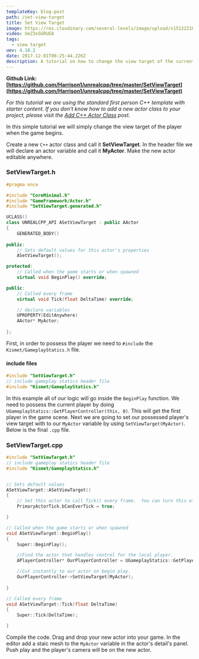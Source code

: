 ```yaml
---
templateKey: blog-post
path: /set-view-target
title: Set View Target
image: https://res.cloudinary.com/several-levels/image/upload/v1512221876/set-view-target_xnz2ah.jpg
video: UeZ3eSGRUG8
tags:
  - view target
uev: 4.18.2
date: 2017-12-01T06:25:44.226Z
description: A tutorial on how to change the view target of the current player.
---
```

**Github Link: [https://github.com/Harrison1/unrealcpp/tree/master/SetViewTarget](https://github.com/Harrison1/unrealcpp/tree/master/SetViewTarget)**

*For this tutorial we are using the standard first person C++ template with starter content. If you don't know how to add a new actor class to your project, please visit the [Add C++ Actor Class](/add-actor-class) post.*

In this simple tutorial we will simply change the view target of the player when the game begins. 

Create a new `C++` actor class and call it **SetViewTarget**. In the header file we will declare an actor variable and call it **MyActor**. Make the new actor editable anywhere.

### SetViewTarget.h
```cpp
#pragma once

#include "CoreMinimal.h"
#include "GameFramework/Actor.h"
#include "SetViewTarget.generated.h"

UCLASS()
class UNREALCPP_API ASetViewTarget : public AActor
{
	GENERATED_BODY()
	
public:	
	// Sets default values for this actor's properties
	ASetViewTarget();

protected:
	// Called when the game starts or when spawned
	virtual void BeginPlay() override;

public:	
	// Called every frame
	virtual void Tick(float DeltaTime) override;

	// declare variables
	UPROPERTY(EditAnywhere)
	AActor* MyActor;
	
};
```

First, in order to possess the player we need to `#include` the `Kismet/GameplayStatics.h` file.

#### include files
```cpp
#include "SetViewTarget.h"
// include gameplay statics header file
#include "Kismet/GameplayStatics.h"
```

In this example all of our logic will go inside the `BeginPlay` function. We need to possess the current player by doing `UGameplayStatics::GetPlayerController(this, 0)`. This will get the first player in the game scene. Next we are going to set our possessed player's view target with to our `MyActor` variable by using `SetViewTarget(MyActor)`. Below is the final `.cpp` file.

### SetViewTarget.cpp
```cpp
#include "SetViewTarget.h"
// include gameplay statics header file
#include "Kismet/GameplayStatics.h"


// Sets default values
ASetViewTarget::ASetViewTarget()
{
 	// Set this actor to call Tick() every frame.  You can turn this off to improve performance if you don't need it.
	PrimaryActorTick.bCanEverTick = true;

}

// Called when the game starts or when spawned
void ASetViewTarget::BeginPlay()
{
	Super::BeginPlay();

	//Find the actor that handles control for the local player.
	APlayerController* OurPlayerController = UGameplayStatics::GetPlayerController(this, 0);

	//Cut instantly to our actor on begin play.
	OurPlayerController->SetViewTarget(MyActor);
	
}

// Called every frame
void ASetViewTarget::Tick(float DeltaTime)
{
	Super::Tick(DeltaTime);

}
```

Compile the code. Drag and drop your new actor into your game. In the editor add a staic mesh to the `MyActor` variable in the actor's detail's panel. Push play and the player's camera will be on the new actor. 
